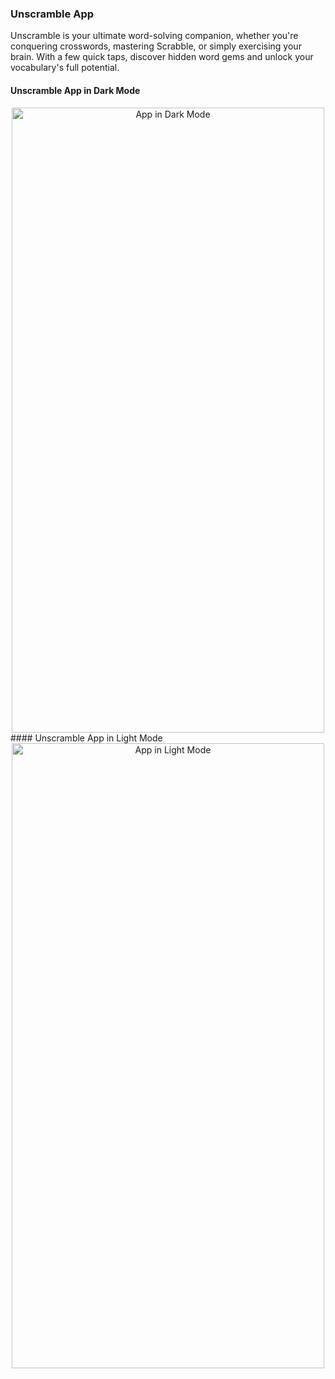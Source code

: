 ### Unscramble App

Unscramble is your ultimate word-solving companion, whether you're conquering crosswords, 
mastering Scrabble, or simply exercising your brain. With a few quick taps, 
discover hidden word gems and unlock your vocabulary's full potential.

#### Unscramble App in Dark Mode
<center>
  <img src="https://github.com/AVidhanR/Unscramble-App/assets/116101537/1858e1bd-0c48-4654-bae9-3e89ed97211e" width="500px" height="1000px" alt="App in Dark Mode"/>
</center>
#### Unscramble App in Light Mode
<center>
  <img src="https://github.com/AVidhanR/Unscramble-App/assets/116101537/0affe026-d4e4-43a1-be89-b9d7504d4790" width="500px" height="1000px" alt="App in Light Mode"/>
</center>
